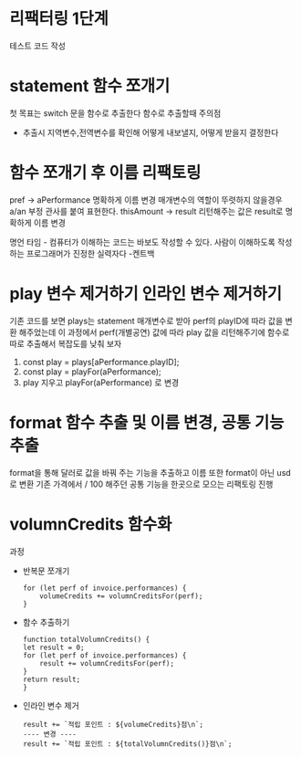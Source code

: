 # 리팩터링 1단계
테스트 코드 작성
# statement 함수 쪼개기
첫 목표는 switch 문을 함수로 추출한다
함수로 추출할때 주의점
- 추출시 지역변수,전역변수를 확인해 어떻게 내보낼지, 어떻게 받을지 결정한다

# 함수 쪼개기 후 이름 리팩토링 
pref -> aPerformance 명확하게 이름 변경 매개변수의 역할이 뚜렷하지 않을경우 a/an 부정 관사를 붙여 표현한다.
thisAmount -> result 리턴해주는 값은 result로 명확하게 이름 변경

명언 타임 - 컴퓨터가 이해하는 코드는 바보도 작성할 수 있다. 사람이 이해하도록 작성하는 프로그래머가 진정한 실력자다 -켄트백

# play 변수 제거하기 인라인 변수 제거하기 
기존 코드를 보면 plays는 statement 매개변수로 받아 perf의 playID에 따라  값을 변환 해주었는데 이 과정에서 perf(개별공연) 값에 따라 play 값을 리턴해주기에 함수로 따로 추출해서 복잡도를 낮춰 보자 


1. const play = plays[aPerformance.playID]; 
2. const play = playFor(aPerformance);
3. play 지우고 playFor(aPerformance) 로 변경

# format 함수 추출 및 이름 변경, 공통 기능 추출
format을 통해 달러로 값을 바꿔 주는 기능을 추출하고 
이름 또한 format이 아닌 usd로 변환 
기존 가격에서 / 100 해주던 공통 기능을 한곳으로 모으는 리팩토링 진행 

# volumnCredits 함수화 
과정 
- 반복문 쪼개기
    ```
    for (let perf of invoice.performances) {
        volumeCredits += volumnCreditsFor(perf);
    }
    ```
- 함수 추출하기
    ```
    function totalVolumnCredits() {
    let result = 0;
    for (let perf of invoice.performances) {
        result += volumnCreditsFor(perf);
    }
    return result;
    }
    ```
- 인라인 변수 제거
    ```
    result += `적립 포인트 : ${volumeCredits}점\n`;
    ---- 변경 ----
    result += `적립 포인트 : ${totalVolumnCredits()}점\n`;
    ```

